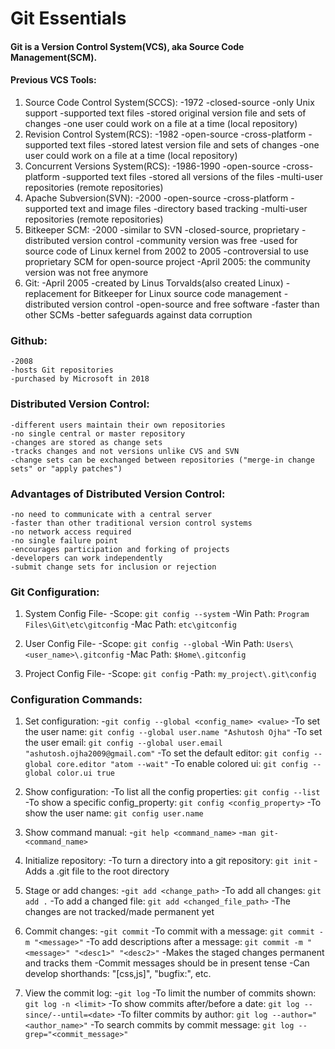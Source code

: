# Git Essentials

#### Git is a Version Control System(VCS), aka Source Code Management(SCM).

#### Previous VCS Tools:

1. Source Code Control System(SCCS):
    -1972
    -closed-source
    -only Unix support
    -supported text files
    -stored original version file and sets of changes
    -one user could work on a file at a time (local repository)
2. Revision Control System(RCS):
    -1982
    -open-source
    -cross-platform
    -supported text files
    -stored latest version file and sets of changes
    -one user could work on a file at a time (local repository)
3. Concurrent Versions System(RCS):
    -1986-1990
    -open-source
    -cross-platform
    -supported text files
    -stored all versions of the files
    -multi-user repositories (remote repositories)
4. Apache Subversion(SVN):
    -2000
    -open-source
    -cross-platform
    -supported text and image files
    -directory based tracking
    -multi-user repositories (remote repositories)
5. Bitkeeper SCM:
    -2000
    -similar to SVN
    -closed-source, proprietary
    -distributed version control
    -community version was free
    -used for source code of Linux kernel from 2002 to 2005
    -controversial to use proprietary SCM for open-source project
    -April 2005: the community version was not free anymore
6. Git:
    -April 2005
    -created by Linus Torvalds(also created Linux)
    -replacement for Bitkeeper for Linux source code management
    -distributed version control
    -open-source and free software
    -faster than other SCMs
    -better safeguards against data corruption

### Github:
    -2008
    -hosts Git repositories
    -purchased by Microsoft in 2018

### Distributed Version Control:
    -different users maintain their own repositories
    -no single central or master repository
    -changes are stored as change sets
    -tracks changes and not versions unlike CVS and SVN
    -change sets can be exchanged between repositories ("merge-in change sets" or "apply patches")

### Advantages of Distributed Version Control:
    -no need to communicate with a central server
    -faster than other traditional version control systems
    -no network access required
    -no single failure point
    -encourages participation and forking of projects
    -developers can work independently
    -submit change sets for inclusion or rejection

### Git Configuration:

1. System Config File-
    -Scope:        `git config --system`
    -Win Path:     `Program Files\Git\etc\gitconfig`
    -Mac Path:     `etc\gitconfig`

2. User Config File-
    -Scope:        `git config --global`
    -Win Path:     `Users\<user_name>\.gitconfig`
    -Mac Path:     `$Home\.gitconfig`

3. Project Config File-
    -Scope:        `git config`
    -Path:         `my_project\.git\config`

### Configuration Commands:

1. Set configuration:
    -`git config --global <config_name> <value>`
    -To set the user name:        `git config --global user.name "Ashutosh Ojha"`
    -To set the user email:       `git config --global user.email "ashutosh.ojha2009@gmail.com"`
    -To set the default editor:   `git config --global core.editor "atom --wait"`
    -To enable colored ui:        `git config --global color.ui true`

2. Show configuration:
    -To list all the config properties:   `git config --list`
    -To show a specific config_property:  `git config <config_property>`
    -To show the user name:               `git config user.name`

2. Show command manual:
    -`git help <command_name>`
    -`man git-<command_name>`

3. Initialize repository:
    -To turn a directory into a git repository: `git init`
    -Adds a .git file to the root directory

4. Stage or add changes:
    -`git add <change_path>`
    -To add all changes:      `git add .`
    -To add a changed file:   `git add <changed_file_path>`
    -The changes are not tracked/made permanent yet

5. Commit changes:
    -`git commit`
    -To commit with a message:    `git commit -m "<message>"`
    -To add descriptions after a message: `git commit -m "<message>" "<desc1>" "<desc2>"`
    -Makes the staged changes permanent and tracks them
    -Commit messages should be in present tense
    -Can develop shorthands: "[css,js]", "bugfix:", etc.

3. View the commit log:
    -`git log`
    -To limit the number of commits shown: `git log -n <limit>`
    -To show commits after/before a date:  `git log --since/--until=<date>`
    -To filter commits by author:          `git log --author="<author_name>"`
    -To search commits by commit message:  `git log --grep="<commit_message>"`